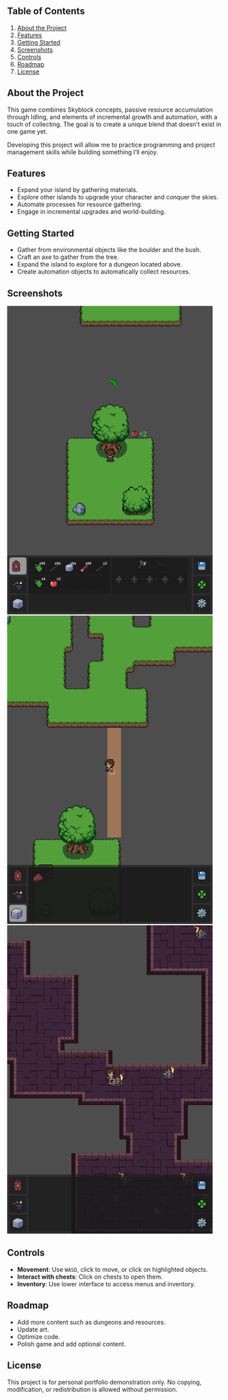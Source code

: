 ## Table of Contents
1. [About the Project](#about-the-project)
2. [Features](#features)
3. [Getting Started](#getting-started)
4. [Screenshots](#screenshots)
5. [Controls](#controls)
6. [Roadmap](#roadmap)
7. [License](#license)

## About the Project
This game combines Skyblock concepts, passive resource accumulation through Idling, and elements of incremental growth and automation, with a touch of collecting. The goal is to create a unique blend that doesn’t exist in one game yet.

Developing this project will allow me to practice programming and project management skills while building something I’ll enjoy.

## Features
- Expand your island by gathering materials.
- Explore other islands to upgrade your character and conquer the skies.
- Automate processes for resource gathering.
- Engage in incremental upgrades and world-building.

## Getting Started
- Gather from environmental objects like the boulder and the bush.
- Craft an axe to gather from the tree.
- Expand the island to explore for a dungeon located above.
- Create automation objects to automatically collect resources.

## Screenshots
![Start Area](Common/Screenshots/StartArea.PNG)
![Land Bridge](Common/Screenshots/LandBridge.PNG)
![Dungeon](Common/Screenshots/Dungeon.PNG)

## Controls
- **Movement**: Use `WASD`, click to move, or click on highlighted objects.
- **Interact with chests**: Click on chests to open them.
- **Inventory**: Use lower interface to access menus and inventory.

## Roadmap
- Add more content such as dungeons and resources.
- Update art.
- Optimize code.
- Polish game and add optional content.

## License
This project is for personal portfolio demonstration only. No copying, modification, or redistribution is allowed without permission.
